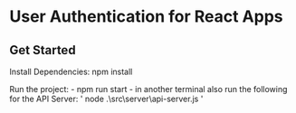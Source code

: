 # User Authentication for React Apps
## Get Started

Install Dependencies: 
    npm install

Run the project: 
    - npm run start
    - in another terminal also run the following for the API Server: ' node .\src\server\api-server.js '
